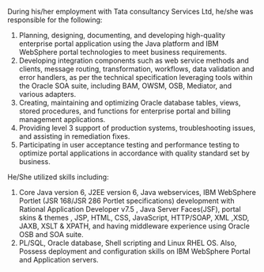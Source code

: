 During his/her employment with Tata consultancy Services Ltd, he/she was responsible for the following:
1.	Planning, designing, documenting, and developing high-quality enterprise portal application using the Java platform and IBM WebSphere portal technologies to meet business requirements.
2.	Developing integration components such as web service methods and clients, message routing, transformation, workflows, data validation and error handlers, as per the technical specification leveraging tools within the Oracle SOA suite, including BAM, OWSM, OSB, Mediator, and various adapters.
3.	Creating, maintaining and optimizing Oracle database tables, views, stored procedures, and functions for enterprise portal and billing management applications.
4.	Providing level 3 support of production systems, troubleshooting issues, and assisting in remediation fixes.
5.	Participating in user acceptance testing and performance testing to optimize portal applications in accordance with quality standard set by business.

He/She utilized skills including:
1. Core Java version 6, J2EE version 6, Java webservices, IBM WebSphere Portlet (JSR 168/JSR 286 Portlet specifications) development with Rational Application Developer v7.5 , Java Server Faces(JSF), portal skins & themes , JSP, HTML, CSS, JavaScript, HTTP/SOAP, XML ,XSD, JAXB, XSLT & XPATH, and having  middleware experience using Oracle OSB and SOA suite.
2. PL/SQL, Oracle database, Shell scripting and Linux RHEL OS. Also, Possess deployment and configuration skills on IBM WebSphere Portal and Application servers.
